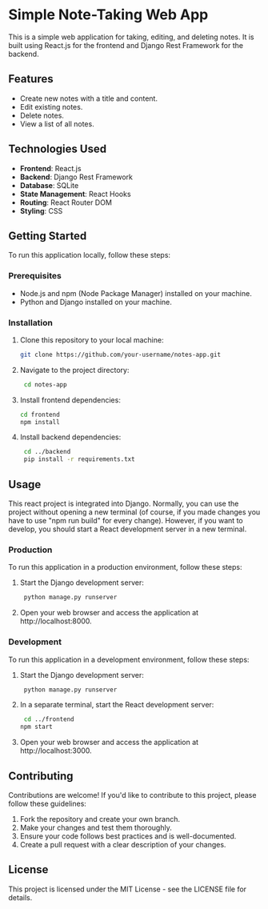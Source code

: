 # Simple Note-Taking Web App

This is a simple web application for taking, editing, and deleting notes. It is built using React.js for the frontend and Django Rest Framework for the backend.

## Features

-  Create new notes with a title and content.
-  Edit existing notes.
-  Delete notes.
-  View a list of all notes.

## Technologies Used

-  **Frontend**: React.js
-  **Backend**: Django Rest Framework
-  **Database**: SQLite
-  **State Management**: React Hooks
-  **Routing**: React Router DOM
-  **Styling**: CSS

## Getting Started

To run this application locally, follow these steps:

### Prerequisites

-  Node.js and npm (Node Package Manager) installed on your machine.
-  Python and Django installed on your machine.

### Installation

1. Clone this repository to your local machine:

   ```bash
   git clone https://github.com/your-username/notes-app.git

   ```

2. Navigate to the project directory:

   ```bash
    cd notes-app

   ```

3. Install frontend dependencies:

   ```bash
   cd frontend
   npm install

   ```

4. Install backend dependencies:

   ```bash
    cd ../backend
    pip install -r requirements.txt
   ```

## Usage

This react project is integrated into Django. Normally, you can use the project without opening a new terminal (of course, if you made changes you have to use "npm run build" for every change). However, if you want to develop, you should start a React development server in a new terminal.

### Production

To run this application in a production environment, follow these steps:

1. Start the Django development server:

   ```bash
    python manage.py runserver
   ```

2. Open your web browser and access the application at http://localhost:8000.

### Development

To run this application in a development environment, follow these steps:

1. Start the Django development server:

   ```bash
    python manage.py runserver
   ```

2. In a separate terminal, start the React development server:

   ```bash
    cd ../frontend
   npm start
   ```

3. Open your web browser and access the application at http://localhost:3000.

## Contributing

Contributions are welcome! If you'd like to contribute to this project, please follow these guidelines:

1. Fork the repository and create your own branch.
2. Make your changes and test them thoroughly.
3. Ensure your code follows best practices and is well-documented.
4. Create a pull request with a clear description of your changes.

## License

This project is licensed under the MIT License - see the LICENSE file for details.
